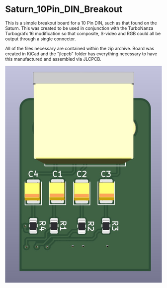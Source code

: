 # Saturn_10Pin_DIN_Breakout
This is a simple breakout board for a 10 Pin DIN, such as that found on the Saturn. This was created to be used in conjunction with the TurboNanza Turbografx 16 modification so that composite, S-video and RGB could all be output through a single connector.

All of the files necessary are contained within the zip archive. Board was created in KiCad and the "jlcpcb" folder has everything necessary to have this manufactured and assembled via JLCPCB.

![Bottom View](/images/Bottom%20View.jpg?raw=true "Bottom View")
